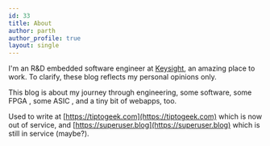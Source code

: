 ```yaml
---
id: 33
title: About
author: parth
author_profile: true
layout: single
---
```


I'm an R&D embedded software engineer at [Keysight](https://keysight.com), an amazing place to work. To clarify, these blog reflects my personal opinions only.

This blog is about my journey through engineering, some software, some FPGA , some ASIC , and a tiny bit of webapps, too.

Used to write at [https://tiptogeek.com](https://tiptogeek.com) which is now out of service, and [https://superuser.blog](https://superuser.blog) which is still in service (maybe?).
